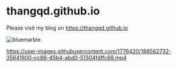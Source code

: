 # thangqd.github.io

Please visit my blog on https://thangqd.github.io

![bluemarble](https://user-images.githubusercontent.com/1776420/221863821-92b528f6-edbe-4d35-be3a-bc24a750f6e6.gif)

https://user-images.githubusercontent.com/1776420/188562732-35641800-cc86-45b4-abd0-51304fdffc68.mp4
